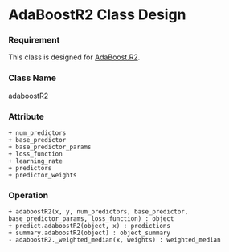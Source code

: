 AdaBoostR2 Class Design
=======================
### Requirement
This class is designed for [AdaBoost.R2](../../algorithm/AdaBoostR2.Rmd).

### Class Name
adaboostR2

### Attribute
```
+ num_predictors
+ base_predictor
+ base_predictor_params
+ loss_function
+ learning_rate
+ predictors
+ predictor_weights
```

### Operation
```
+ adaboostR2(x, y, num_predictors, base_predictor, base_predictor_params, loss_function) : object
+ predict.adaboostR2(object, x) : predictions
+ summary.adaboostR2(object) : object_summary
- adaboostR2._weighted_median(x, weights) : weighted_median
```
